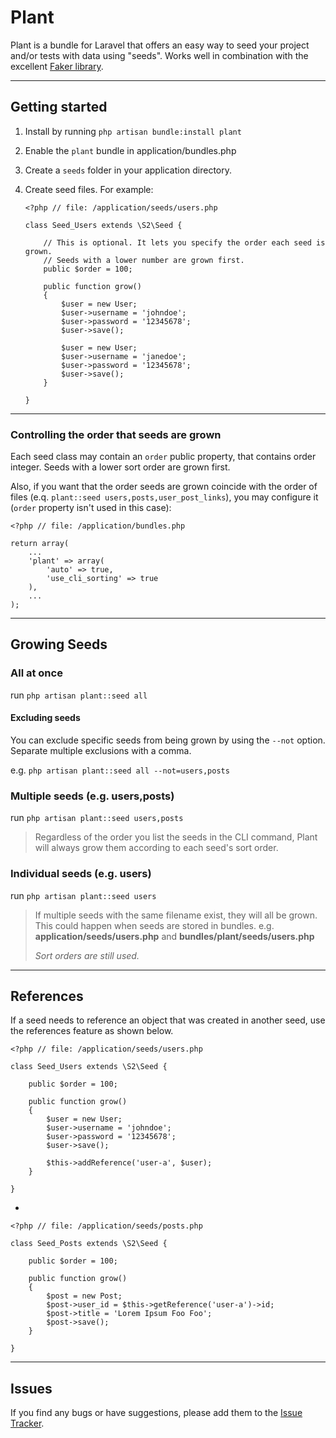 # Plant

Plant is a bundle for Laravel that offers an easy way to seed your project and/or tests with data using "seeds".
Works well in combination with the excellent [Faker library](https://github.com/fzaninotto/Faker).

---

## Getting started

 1. Install by running `php artisan bundle:install plant`
 2. Enable the `plant` bundle in application/bundles.php
 3. Create a `seeds` folder in your application directory.
 4. Create seed files. For example:

        <?php // file: /application/seeds/users.php

        class Seed_Users extends \S2\Seed {
        
            // This is optional. It lets you specify the order each seed is grown.
            // Seeds with a lower number are grown first.
            public $order = 100;

            public function grow()
            {
                $user = new User;
                $user->username = 'johndoe';
                $user->password = '12345678';
                $user->save();

                $user = new User;
                $user->username = 'janedoe';
                $user->password = '12345678';
                $user->save();
            }
            
        }

---

### Controlling the order that seeds are grown
Each seed class may contain an `order` public property, that contains order integer.
Seeds with a lower sort order are grown first.

Also, if you want that the order seeds are grown coincide with the order of files (e.q. `plant::seed users,posts,user_post_links`), you may configure it (`order` property isn't used in this case):

    <?php // file: /application/bundles.php

    return array(
        ...
        'plant' => array(
            'auto' => true,
            'use_cli_sorting' => true
        ),
        ...
    );

---

## Growing Seeds

### All at once
run `php artisan plant::seed all`

#### Excluding seeds
You can exclude specific seeds from being grown by using the `--not` option.
Separate multiple exclusions with a comma.

e.g. `php artisan plant::seed all --not=users,posts`


### Multiple seeds (e.g. users,posts)
run `php artisan plant::seed users,posts`

 > Regardless of the order you list the seeds in the CLI command, Plant will always grow
 > them according to each seed's sort order.


### Individual seeds (e.g. users)
run `php artisan plant::seed users`

 > If multiple seeds with the same filename exist, they will all be grown.
 > This could happen when seeds are stored in bundles.
 > e.g. **application/seeds/users.php** and **bundles/plant/seeds/users.php**
 >
 > *Sort orders are still used.*

---

## References

If a seed needs to reference an object that was created in another seed,
use the references feature as shown below.


    <?php // file: /application/seeds/users.php

    class Seed_Users extends \S2\Seed {
    
        public $order = 100;

        public function grow()
        {
            $user = new User;
            $user->username = 'johndoe';
            $user->password = '12345678';
            $user->save();

            $this->addReference('user-a', $user);
        }
        
    }

-

    <?php // file: /application/seeds/posts.php

    class Seed_Posts extends \S2\Seed {
    
        public $order = 100;

        public function grow()
        {
            $post = new Post;
            $post->user_id = $this->getReference('user-a')->id;
            $post->title = 'Lorem Ipsum Foo Foo';
            $post->save();
        }

    }

---

## Issues

If you find any bugs or have suggestions, please add them to the
[Issue Tracker](https://github.com/simshaun/laravel-plant/issues).
